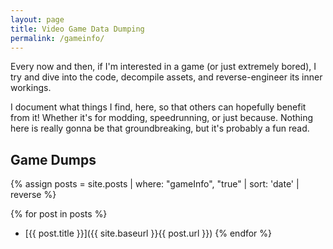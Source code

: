 ```yaml
---
layout: page
title: Video Game Data Dumping
permalink: /gameinfo/
---
```



Every now and then, if I'm interested in a game (or just extremely bored), I try and dive into the code, decompile assets, and reverse-engineer its inner workings.

I document what things I find, here, so that others can hopefully benefit from it! Whether it's for modding, speedrunning, or just because. Nothing here is really gonna be that groundbreaking, but it's probably a fun read.

## Game Dumps
{% assign posts = site.posts | where: "gameInfo", "true" | sort: 'date' | reverse %}

{% for post in posts %}
*   [{{ post.title }}]({{ site.baseurl }}{{ post.url }})
{% endfor %}

